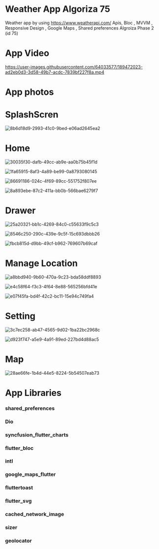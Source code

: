 # Weather App Algoriza 75
Weather app by using  https://www.weatherapi.com/ Apis, Bloc , MVVM , Responsive Design , Google Maps , Shared preferences
Algroiza Phase 2 (id 75)
# App Video

https://user-images.githubusercontent.com/64033577/189472023-ad2eb0d3-3d58-49b7-acdc-7839bf227f8a.mp4

# App photos 
# SplashScren
 ![8b6d18d9-2993-41c0-9bed-e06ad2645ea2](https://user-images.githubusercontent.com/64033577/189472223-eddf9b39-5b27-4d68-ab62-e23dc89d2513.jpg)

# Home
![30035f30-dafb-49cc-ab9e-aa0b75b45f1d](https://user-images.githubusercontent.com/64033577/189472258-fe295396-f1c2-4cdb-8aa0-424d9503127d.jpg)

![1fa65915-8af3-4a89-be99-0a8793080145](https://user-images.githubusercontent.com/64033577/189472207-1e69ddc0-5484-45fc-bd11-3be2261411b0.jpg)

![86691186-024c-4f69-89cc-551752f807ee](https://user-images.githubusercontent.com/64033577/189472271-ecfd6a13-ed36-43f5-83de-11e4e9f496c8.jpg)

![8a893ebe-87c2-411a-bb0b-566bae6279f7](https://user-images.githubusercontent.com/64033577/189472217-bca18f78-a63f-4cbb-8c40-755d07fe1ea4.jpg)



# Drawer

![25a20321-bb1c-4269-84c0-c55633f9c5c3](https://user-images.githubusercontent.com/64033577/189472307-c3bd6c6e-97a9-48a6-8f23-f0f54dc5a865.jpg)

![8546c250-290c-439e-9c5f-15c693dbbb26](https://user-images.githubusercontent.com/64033577/189472315-fabc13ea-e345-491e-8e28-2c4e69d8b61b.jpg)

![fbcb815d-d9bb-49cf-b962-769607b69caf](https://user-images.githubusercontent.com/64033577/189472332-f9b21992-9171-48da-999f-c24d51d6e731.jpg)

# Manage Location

![a8bbd940-9b60-470a-9c23-bda58ddf8893](https://user-images.githubusercontent.com/64033577/189472361-d6068517-5e2d-4d04-833d-a08b4ec969ac.jpg)

![e4c58f64-f3c3-4f64-8e88-565256bfd41e](https://user-images.githubusercontent.com/64033577/189472364-7939a0a7-50ae-411f-b87f-dea32141b72d.jpg)

![e07f45fa-bd4f-42c2-bc11-15e94c749fa4](https://user-images.githubusercontent.com/64033577/189472369-633e7c4a-1ca9-4ef7-b51a-439977357f5c.jpg)


# Setting

![3c7ec258-ab47-4565-9d02-1ba22bc2968c](https://user-images.githubusercontent.com/64033577/189472288-af318cf1-ecc9-4e96-8e6d-03ac97b47a95.jpg)

![d923f747-a5e9-4a91-89ed-227bd4d88ac5](https://user-images.githubusercontent.com/64033577/189472296-1491241f-d4b2-441f-b9cb-274d79470f13.jpg)

# Map

![28ae66fe-1b4d-44e5-8224-5b54507eab73](https://user-images.githubusercontent.com/64033577/189472393-d3b0a7ba-cbcb-4869-a29c-835d138ac6d1.jpg)


# App Libraries
### shared_preferences 
### Dio 
### syncfusion_flutter_charts 
### flutter_bloc 
### intl 
### google_maps_flutter 
### fluttertoast
### flutter_svg
### cached_network_image
### sizer
### geolocator




